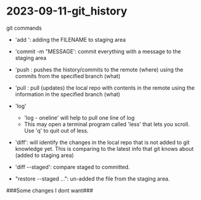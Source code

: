 # 2023-09-11-git_history

git commands
 - 'add <FILENAME>': adding the FILENAME to staging area
 - 'commit -m "MESSAGE': commit everything with a message to the staging area
 - 'push <WHERE> <WHAT>: pushes the history/commits to the remote (where) using the commits from the specified branch (what)
 - 'pull <WHERE> <WHAT>: pull (updates) the local repo with contents in the remote using the information in the specified branch (what)
 - 'log'
    -  'log - oneline' will help to pull one line of log
    - This may open a terminal program called 'less' that lets you scroll. Use 'q' to quit out of less.

- 'diff': will identify the changes in the local repo that is not added to git knowledge yet. This is comparing to the latest info that git knows about (added to staging area)
- 'diff --staged': compare staged to committed. 
- "restore --staged <file>...": un-added the file from the staging area.


###Some changes I dont want###
